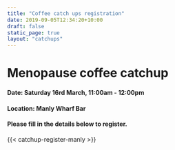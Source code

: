 ```yaml
---
title: "Coffee catch ups registration"
date: 2019-09-05T12:34:20+10:00
draft: false
static_page: true
layout: "catchups"
---
```

# Menopause coffee catchup 

#### Date: Saturday 16rd March, 11:00am - 12:00pm 
#### Location: Manly Wharf Bar

#### Please fill in the details below to register.
{{< catchup-register-manly >}} 

